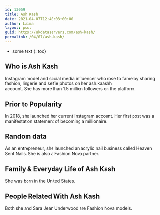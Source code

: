 ```yaml
---
id: 13059
title: Ash Kash
date: 2021-04-07T12:40:03+00:00
author: Laima
layout: post
guid: https://ukdataservers.com/ash-kash/
permalink: /04/07/ash-kash/
---
```


* some text
{: toc}


## Who is Ash Kash
                  
                  
                  
Instagram model and social media influencer who rose to fame by sharing fashion, lingerie and selfie photos on her ash.kaashh<br /> account. She has more than 1.5 million followers on the platform.
                  
              
            
              
            
                
                
                
## Prior to Popularity
                  
                  
                  
In 2018, she launched her current Instagram account. Her first post was a manifestation statement of becoming a millionaire.
                  
              
            
              
            
                
                
                
## Random data
                  
                  
                  
As an entrepreneur, she launched an acrylic nail business called Heaven Sent Nails. She is also a Fashion Nova partner.
                  
              
            
              
            
                
                
                
## Family & Everyday Life of Ash Kash
                  
                  
                  
She was born in the United States.
                  
              
            
              
            
                
                
                
## People Related With Ash Kash
                  
                  
                  
Both she and Sara Jean Underwood are Fashion Nova models. 
                  
              
            
              
            
                
              
            
              
              
            
            
              
            
          
          
          